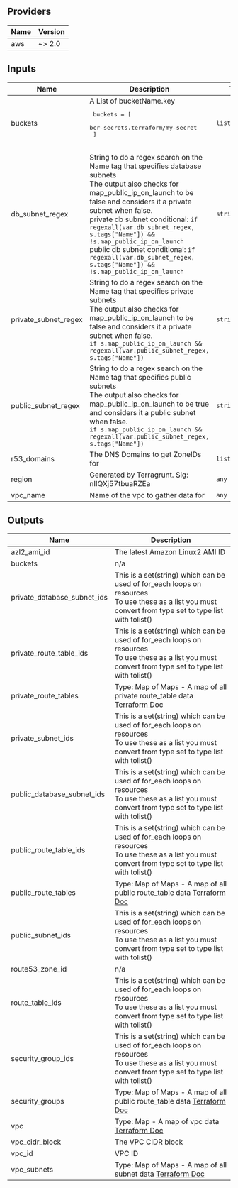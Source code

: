## Providers

| Name | Version |
|------|---------|
| aws | ~> 2.0 |

## Inputs

| Name | Description | Type | Default | Required |
|------|-------------|------|---------|:-----:|
| buckets | A List of bucketName.key<pre>      buckets = [<br>        bcr-secrets.terraform/my-secret<br>      ]<br>    </pre> | `list(string)` | `[]` | no |
| db\_subnet\_regex | String to do a regex search on the Name tag that specifies database subnets<br>    The output also checks for map\_public\_ip\_on\_launch to be false and considers it a private subnet when false.<br>    private db subnet conditional: `if regexall(var.db_subnet_regex, s.tags["Name"]) && !s.map_public_ip_on_launch`<br>    public db subnet conditional: `if regexall(var.db_subnet_regex, s.tags["Name"]) && !s.map_public_ip_on_launch` | `string` | `"db"` | no |
| private\_subnet\_regex | String to do a regex search on the Name tag that specifies private subnets<br>    The output also checks for map\_public\_ip\_on\_launch to be false and considers it a private subnet when false.<br>    `if s.map_public_ip_on_launch && regexall(var.public_subnet_regex, s.tags["Name"])` | `string` | `"private"` | no |
| public\_subnet\_regex | String to do a regex search on the Name tag that specifies public subnets<br>    The output also checks for map\_public\_ip\_on\_launch to be true and considers it a public subnet when false.<br>    `if s.map_public_ip_on_launch && regexall(var.public_subnet_regex, s.tags["Name"])` | `string` | `"public"` | no |
| r53\_domains | The DNS Domains to get ZoneIDs for | `list(string)` | `[]` | no |
| region | Generated by Terragrunt. Sig: nIlQXj57tbuaRZEa | `any` | n/a | yes |
| vpc\_name | Name of the vpc to gather data for | `any` | n/a | yes |

## Outputs

| Name | Description |
|------|-------------|
| azl2\_ami\_id | The latest Amazon Linux2 AMI ID |
| buckets | n/a |
| private\_database\_subnet\_ids | This is a set(string) which can be used of for\_each loops on resources<br>    To use these as a list you must convert from type set to type list with tolist() |
| private\_route\_table\_ids | This is a set(string) which can be used of for\_each loops on resources<br>    To use these as a list you must convert from type set to type list with tolist() |
| private\_route\_tables | Type: Map of Maps - A map of all private route\_table data [Terraform Doc](https://www.terraform.io/docs/providers/aws/d/route_table.html) |
| private\_subnet\_ids | This is a set(string) which can be used of for\_each loops on resources<br>    To use these as a list you must convert from type set to type list with tolist() |
| public\_database\_subnet\_ids | This is a set(string) which can be used of for\_each loops on resources<br>    To use these as a list you must convert from type set to type list with tolist() |
| public\_route\_table\_ids | This is a set(string) which can be used of for\_each loops on resources<br>    To use these as a list you must convert from type set to type list with tolist() |
| public\_route\_tables | Type: Map of Maps - A map of all public route\_table data [Terraform Doc](https://www.terraform.io/docs/providers/aws/d/route_table.html) |
| public\_subnet\_ids | This is a set(string) which can be used of for\_each loops on resources<br>    To use these as a list you must convert from type set to type list with tolist() |
| route53\_zone\_id | n/a |
| route\_table\_ids | This is a set(string) which can be used of for\_each loops on resources<br>    To use these as a list you must convert from type set to type list with tolist() |
| security\_group\_ids | This is a set(string) which can be used of for\_each loops on resources<br>    To use these as a list you must convert from type set to type list with tolist() |
| security\_groups | Type: Map of Maps - A map of all public route\_table data [Terraform Doc](https://www.terraform.io/docs/providers/aws/d/security_group.html) |
| vpc | Type: Map - A map of vpc data [Terraform Doc](https://www.terraform.io/docs/providers/aws/d/vpc.html) |
| vpc\_cidr\_block | The VPC CIDR block |
| vpc\_id | VPC ID |
| vpc\_subnets | Type: Map of Maps - A map of all subnet data [Terraform Doc](https://www.terraform.io/docs/providers/aws/d/subnet.html) |


